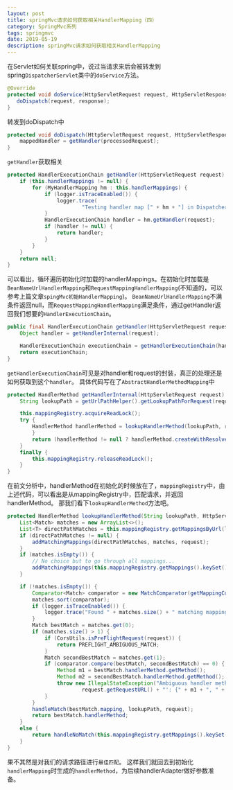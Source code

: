 ```yaml
---
layout: post
title: springMvc请求如何获取相关HandlerMapping（四）
category: SpringMvc系列
tags: springmvc
date: 2019-05-19
description: springMvc请求如何获取相关HandlerMapping
---
```


在Servlet如何关联spring中，说过当请求来后会被转发到spring`DispatcherServlet`类中的`doService`方法。
```java
@Override
protected void doService(HttpServletRequest request, HttpServletResponse response) throws Exception {
   doDispatch(request, response);
}
```
转发到doDispatch中
```java
protected void doDispatch(HttpServletRequest request, HttpServletResponse response) throws Exception {
    mappedHandler = getHandler(processedRequest);
}
```
`getHandler`获取相关
```java
protected HandlerExecutionChain getHandler(HttpServletRequest request) throws Exception {
    if (this.handlerMappings != null) {
        for (MyHandlerMapping hm : this.handlerMappings) {
            if (logger.isTraceEnabled()) {
                logger.trace(
                        "Testing handler map [" + hm + "] in DispatcherServlet with name '" + getServletName() + "'");
            }
            HandlerExecutionChain handler = hm.getHandler(request);
            if (handler != null) {
                return handler;
            }
        }
    }
    return null;
}
```
可以看出，循环遍历初始化时加载的handlerMappings。在初始化时加载是`BeanNameUrlHandlerMapping`和`RequestMappingHandlerMapping`(不知道的，可以参考上篇文章`spingMvc初始HandlerMapping`)。
`BeanNameUrlHandlerMapping`不满条件返回null，而`RequestMappingHandlerMapping`满足条件，通过getHandler返回我们想要的`HandlerExecutionChain`。
```java
public final HandlerExecutionChain getHandler(HttpServletRequest request) throws Exception {
    Object handler = getHandlerInternal(request);

    HandlerExecutionChain executionChain = getHandlerExecutionChain(handler, request);
    return executionChain;
}
```
`getHandlerExecutionChain`可见是对handler和request的封装，真正的处理还是如何获取到这个`handler`。
具体代码写在了`AbstractHandlerMethodMapping`中
```java
protected HandlerMethod getHandlerInternal(HttpServletRequest request) throws Exception {
    String lookupPath = getUrlPathHelper().getLookupPathForRequest(request);

    this.mappingRegistry.acquireReadLock();
    try {
        HandlerMethod handlerMethod = lookupHandlerMethod(lookupPath, request);
        }
        return (handlerMethod != null ? handlerMethod.createWithResolvedBean() : null);
    }
    finally {
        this.mappingRegistry.releaseReadLock();
    }
}
```
在前文分析中，handlerMethod在初始化的时候放在了，`mappingRegistry`中，由上述代码，可以看出是从mappingRegistry中，匹配请求，并返回handlerMethod。
那我们看下`lookupHandlerMethod`方法吧。
```java
protected HandlerMethod lookupHandlerMethod(String lookupPath, HttpServletRequest request) throws Exception {
    List<Match> matches = new ArrayList<>();
    List<T> directPathMatches = this.mappingRegistry.getMappingsByUrl(lookupPath);
    if (directPathMatches != null) {
        addMatchingMappings(directPathMatches, matches, request);
    }
    if (matches.isEmpty()) {
        // No choice but to go through all mappings...
        addMatchingMappings(this.mappingRegistry.getMappings().keySet(), matches, request);
    }

    if (!matches.isEmpty()) {
        Comparator<Match> comparator = new MatchComparator(getMappingComparator(request));
        matches.sort(comparator);
        if (logger.isTraceEnabled()) {
            logger.trace("Found " + matches.size() + " matching mapping(s) for [" + lookupPath + "] : " + matches);
        }
        Match bestMatch = matches.get(0);
        if (matches.size() > 1) {
            if (CorsUtils.isPreFlightRequest(request)) {
                return PREFLIGHT_AMBIGUOUS_MATCH;
            }
            Match secondBestMatch = matches.get(1);
            if (comparator.compare(bestMatch, secondBestMatch) == 0) {
                Method m1 = bestMatch.handlerMethod.getMethod();
                Method m2 = secondBestMatch.handlerMethod.getMethod();
                throw new IllegalStateException("Ambiguous handler methods mapped for HTTP path '" +
                        request.getRequestURL() + "': {" + m1 + ", " + m2 + "}");
            }
        }
        handleMatch(bestMatch.mapping, lookupPath, request);
        return bestMatch.handlerMethod;
    }
    else {
        return handleNoMatch(this.mappingRegistry.getMappings().keySet(), lookupPath, request);
    }
}
```
果不其然是对我们的请求路径进行`最佳匹配`。
这样我们就回去到初始化`handlerMapping`时生成的`handlerMethod`，为后续handlerAdapter做好参数准备。